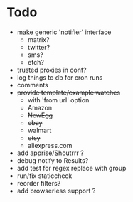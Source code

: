 # Todo
- make generic 'notifier' interface
    - matrix?
    - twitter?
    - sms?
    - etch?
- trusted proxies in conf?
- log things to db for cron runs 
- comments
- ~~provide template/example watches~~
    - with 'from url' option
    - Amazon
    - ~~NewEgg~~
    - ~~ebay~~
    - walmart
    - ~~etsy~~
    - aliexpress.com
- add apprise/Shoutrrr ?
- debug notify to Results?
- add test for regex replace with group
- run/fix staticcheck
- reorder filters?
- add browserless support ?
